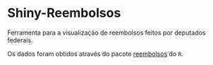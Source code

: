 # Shiny-Reembolsos

Ferramenta para a visualização de reembolsos feitos por deputados federais. 

Os dados foram obtidos através do pacote [reembolsos](https://github.com/mnunes/reembolsos/) do `R`.
